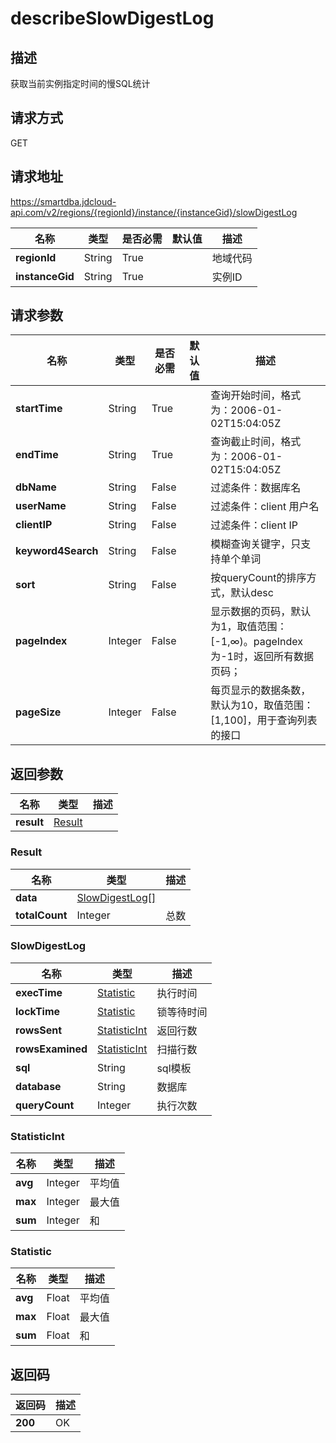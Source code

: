 # describeSlowDigestLog


## 描述
获取当前实例指定时间的慢SQL统计

## 请求方式
GET

## 请求地址
https://smartdba.jdcloud-api.com/v2/regions/{regionId}/instance/{instanceGid}/slowDigestLog

|名称|类型|是否必需|默认值|描述|
|---|---|---|---|---|
|**regionId**|String|True| |地域代码|
|**instanceGid**|String|True| |实例ID|

## 请求参数
|名称|类型|是否必需|默认值|描述|
|---|---|---|---|---|
|**startTime**|String|True| |查询开始时间，格式为：2006-01-02T15:04:05Z|
|**endTime**|String|True| |查询截止时间，格式为：2006-01-02T15:04:05Z|
|**dbName**|String|False| |过滤条件：数据库名|
|**userName**|String|False| |过滤条件：client 用户名|
|**clientIP**|String|False| |过滤条件：client IP|
|**keyword4Search**|String|False| |模糊查询关键字，只支持单个单词|
|**sort**|String|False| |按queryCount的排序方式，默认desc|
|**pageIndex**|Integer|False| |显示数据的页码，默认为1，取值范围：[-1,∞)。pageIndex 为-1时，返回所有数据页码；|
|**pageSize**|Integer|False| |每页显示的数据条数，默认为10，取值范围：[1,100]，用于查询列表的接口|


## 返回参数
|名称|类型|描述|
|---|---|---|
|**result**|[Result](#result)| |

### <div id="Result">Result</div>
|名称|类型|描述|
|---|---|---|
|**data**|[SlowDigestLog[]](#slowdigestlog)| |
|**totalCount**|Integer|总数|
### <div id="SlowDigestLog">SlowDigestLog</div>
|名称|类型|描述|
|---|---|---|
|**execTime**|[Statistic](#statistic)|执行时间|
|**lockTime**|[Statistic](#statistic)|锁等待时间|
|**rowsSent**|[StatisticInt](#statisticint)|返回行数|
|**rowsExamined**|[StatisticInt](#statisticint)|扫描行数|
|**sql**|String|sql模板|
|**database**|String|数据库|
|**queryCount**|Integer|执行次数|
### <div id="StatisticInt">StatisticInt</div>
|名称|类型|描述|
|---|---|---|
|**avg**|Integer|平均值|
|**max**|Integer|最大值|
|**sum**|Integer|和|
### <div id="Statistic">Statistic</div>
|名称|类型|描述|
|---|---|---|
|**avg**|Float|平均值|
|**max**|Float|最大值|
|**sum**|Float|和|

## 返回码
|返回码|描述|
|---|---|
|**200**|OK|
